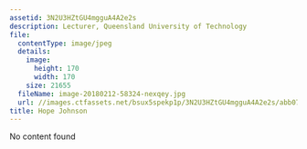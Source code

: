 ```yaml
---
assetid: 3N2U3HZtGU4mgguA4A2e2s
description: Lecturer, Queensland University of Technology
file:
  contentType: image/jpeg
  details:
    image:
      height: 170
      width: 170
    size: 21655
  fileName: image-20180212-58324-nexqey.jpg
  url: //images.ctfassets.net/bsux5spekp1p/3N2U3HZtGU4mgguA4A2e2s/abb073f77a747512b11a5bc40641020f/image-20180212-58324-nexqey.jpg
title: Hope Johnson
---
```

No content found